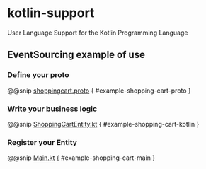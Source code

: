 # kotlin-support

User Language Support for the Kotlin Programming Language

## EventSourcing example of use

### Define your proto

@@snip [shoppingcart.proto](/examples/shopping-cart/src/main/proto/shoppingcart.proto) { #example-shopping-cart-proto }

### Write your business logic

@@snip [ShoppingCartEntity.kt](/examples/shopping-cart/src/main/kotlin/com/example/shoppingcart/ShoppingCartEntity.kt) { #example-shopping-cart-kotlin }

### Register your Entity

@@snip [Main.kt](/examples/shopping-cart/src/main/kotlin/com/example/shoppingcart/Main.kt) { #example-shopping-cart-main }

